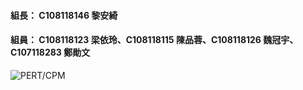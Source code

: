 
#### 組長： C108118146 黎安綺
#### 組員： C108118123 梁依玲、C108118115 陳品蓉、C108118126 魏冠宇、C107118283 鄭勛文


![PERT/CPM](https://raw.githubusercontent.com/u04fup/SystemAnalysisAndDesign/main/PERT_CPM.JPG)
